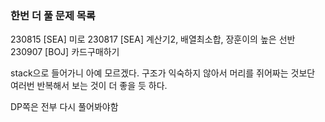 ### 한번 더 풀 문제 목록
230815 [SEA] 미로
230817 [SEA] 계산기2, 배열최소합, 장훈이의 높은 선반
230907 [BOJ] 카드구매하기


stack으로 들어가니 아예 모르겠다. 구조가 익숙하지 않아서 머리를 쥐어짜는 것보단 여러번 반복해서 보는 것이 더 좋을 듯 하다. 

DP쪽은 전부 다시 풀어봐야함
